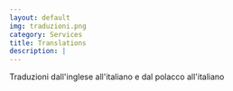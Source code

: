 ```yaml
---
layout: default
img: traduzioni.png
category: Services
title: Translations
description: |
---
```

  Traduzioni dall'inglese all'italiano e dal polacco all'italiano
